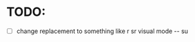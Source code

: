 
# TODO:

- [ ] change replacement to something like <leader>r<somehting>
    <leader>sr
    visual mode -- <leader>su

